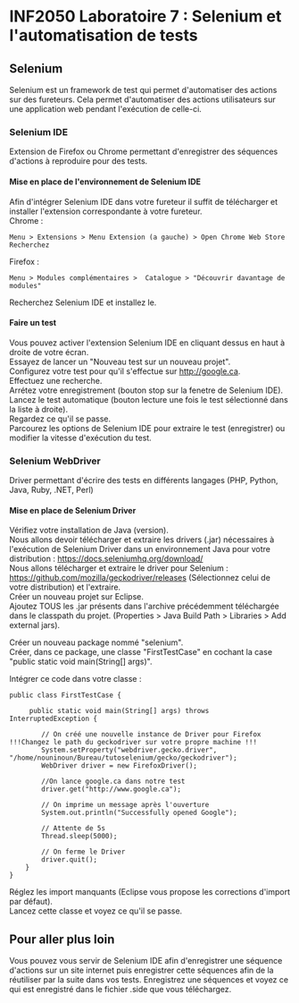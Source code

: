 # INF2050 Laboratoire 7 : Selenium et l'automatisation de tests

## Selenium
Selenium est un framework de test qui permet d'automatiser des actions sur des fureteurs. Cela permet d'automatiser des actions utilisateurs sur une application web pendant l'exécution de celle-ci.

### Selenium IDE
Extension de Firefox ou Chrome permettant d'enregistrer des séquences d'actions à reproduire pour des tests.


#### Mise en place de l'environnement de Selenium IDE
Afin d'intégrer Selenium IDE dans votre fureteur il suffit de télécharger et installer l'extension correspondante à votre fureteur.  
Chrome :
```
Menu > Extensions > Menu Extension (a gauche) > Open Chrome Web Store
Recherchez
```
Firefox :
```
Menu > Modules complémentaires >  Catalogue > "Découvrir davantage de modules"
```

Recherchez Selenium IDE et installez le.

#### Faire un test
Vous pouvez activer l'extension Selenium IDE en cliquant dessus en haut à droite de votre écran.  
Essayez de lancer un "Nouveau test sur un nouveau projet".  
Configurez votre test pour qu'il s'effectue sur http://google.ca.  
Effectuez une recherche.  
Arrétez votre enregistrement (bouton stop sur la fenetre de Selenium IDE).  
Lancez le test automatique (bouton lecture une fois le test sélectionné dans la liste à droite).  
Regardez ce qu'il se passe.  
Parcourez les options de Selenium IDE pour extraire le test (enregistrer) ou modifier la vitesse d'exécution du test.  


### Selenium WebDriver
Driver permettant d'écrire des tests en différents langages (PHP, Python, Java, Ruby, .NET, Perl)

#### Mise en place de Selenium Driver
Vérifiez votre installation de Java (version).  
Nous allons devoir télécharger et extraire les drivers (.jar) nécessaires à l'exécution de Selenium Driver dans un environnement Java pour votre distribution : https://docs.seleniumhq.org/download/  
Nous allons télécharger et extraire le driver pour Selenium : https://github.com/mozilla/geckodriver/releases (Sélectionnez celui de votre distribution) et l'extraire.  
Créer un nouveau projet sur Eclipse.  
Ajoutez TOUS les .jar présents dans l'archive précédemment téléchargée dans le classpath du projet. (Properties > Java Build Path > Libraries > Add external jars).  

Créer un nouveau package nommé "selenium".  
Créer, dans ce package, une classe "FirstTestCase" en cochant la case "public static void main(String[] args)".  

Intégrer ce code dans votre classe :  
```
public class FirstTestCase {

	 public static void main(String[] args) throws InterruptedException {

		// On créé une nouvelle instance de Driver pour Firefox !!!Changez le path du geckodriver sur votre propre machine !!!
		System.setProperty("webdriver.gecko.driver", "/home/nouninoun/Bureau/tutoselenium/gecko/geckodriver");
		WebDriver driver = new FirefoxDriver();

		//On lance google.ca dans notre test
		driver.get("http://www.google.ca");

		// On imprime un message après l'ouverture
		System.out.println("Successfully opened Google");

		// Attente de 5s
		Thread.sleep(5000);

		// On ferme le Driver
		driver.quit();
	}
}
```  
Réglez les import manquants (Eclipse vous propose les corrections d'import par défaut).  
Lancez cette classe et voyez ce qu'il se passe.  

## Pour aller plus loin
Vous pouvez vous servir de Selenium IDE afin d'enregistrer une séquence d'actions sur un site internet puis enregistrer cette séquences afin de la réutiliser par la suite dans vos tests. Enregistrez une séquences et voyez ce qui est enregistré dans le fichier .side que vous téléchargez.

